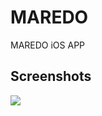 # MAREDO
MAREDO iOS APP

## Screenshots
![](https://cloud.githubusercontent.com/assets/6082043/9477556/102ed96a-4b28-11e5-91ff-da6000a67b29.png)
